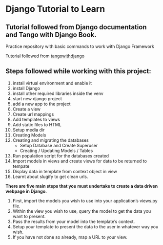 # Django Tutorial to Learn

## Tutorial followed from Django documentation and Tango with Django Book.

Practice repository with basic commands to work with Django Framework    

Tutorial followed from [tangowithdjango](http://www.tangowithdjango.com/book17/)

## Steps followed while working with this project:    
1. install virtual environment and enable it
2. install Django
3. install other required libraries inside the venv
4. start new django project
5. add a new app to the project
6. Create a view
7. Create url mappings
8. Add templates to views
9. Add static files to HTML
10. Setup media dir
11. Creating Models
12. Creating and migrating the databases
    * Setup Database and Create Superuser
    * Creating / Updating Models / Tables
13. Run population script for the databases created
14. Import models in views and create views for data to be returned to tempate
15. Display data in template from context object in view
16. Learnt about slugify to get clean urls.



**There are five main steps that you must undertake to create a data driven webpage in Django.**    
1. First, import the models you wish to use into your application’s views.py file.
2. Within the view you wish to use, query the model to get the data you want to present.
3. Pass the results from your model into the template’s context.
4. Setup your template to present the data to the user in whatever way you wish.
5. If you have not done so already, map a URL to your view.
